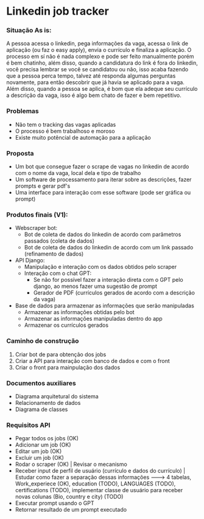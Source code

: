 # Linkedin job tracker


### Situação As is:
A pessoa acessa o linkedin, pega informações da vaga, acessa o link de aplicação (ou faz o easy apply), envia o currículo e finaliza a aplicação. O processo em sí não é nada complexo e pode ser feito manualmente porém é bem chatinho, além disso, quando a candidatura do link é fora do linkedin, você precisa lembrar se você se candidatou ou não, isso acaba fazendo que a pessoa perca tempo, talvez até responda algumas perguntas novamente, para então descobrir que já havia se aplicado para a vaga. Além disso, quando a pessoa se aplica, é bom que ela adeque seu currículo a descrição da vaga, isso é algo bem chato de fazer e bem repetitivo.

### Problemas
- Não tem o tracking das vagas aplicadas
- O processo é bem trabalhoso e moroso
- Existe muito potêncial de automação para a aplicação

### Proposta
- Um bot que consegue fazer o scrape de vagas no linkedin de acordo com o nome da vaga, local dela e tipo de trabalho
- Um software de processamento para iterar sobre as descrições, fazer prompts e gerar pdf's
- Uma interface para interação com esse software (pode ser gráfica ou prompt)

### Produtos finais (V1):
- Webscraper bot:
  - Bot de coleta de dados do linkedin de acordo com parâmetros passados (coleta de dados)
  - Bot de coleta de dados do linkedin de acordo com um link passado (refinamento de dados)
- API Django:
  - Manipulação e interação com os dados obtidos pelo scraper
  - Interação com o chat GPT:
    - Se não for possível fazer a interação direta com o GPT pelo django, ao menos fazer uma sugestão de prompt
    - Gerador de PDF (currículos gerados de acordo com a descrição da vaga)
- Base de dados para armazenar as informações que serão manipuladas
  - Armazenar as informações obtidas pelo bot
  - Armazenar as informações manipuladas dentro do app
  - Armazenar os currículos gerados
### Caminho de construção
1. Criar bot de para obtenção dos jobs
2. Criar a API para interação com banco de dados e com o front
3. Criar o front para mainpulação dos dados

### Documentos auxiliares
- Diagrama arquitetural do sistema
- Relacionamento de dados
- Diagrama de classes

### Requisitos API
- Pegar todos os jobs (OK)
- Adicionar um job (OK)
- Editar um job (OK)
- Excluir um job (OK)
- Rodar o scraper (OK) | Revisar o mecanismo
- Receber input de perfil de usuário (currículo e dados do currículo) | Estudar como fazer a separação dessas informações ---> 4 tabelas, Work_experiece (OK), education (TODO), LANGUAGES (TODO), certifications (TODO), implementar classe de usuário para receber novas colunas (Bio, country e city) (TODO)
- Executar prompt usando o GPT
- Retornar resultado de um prompt executado

